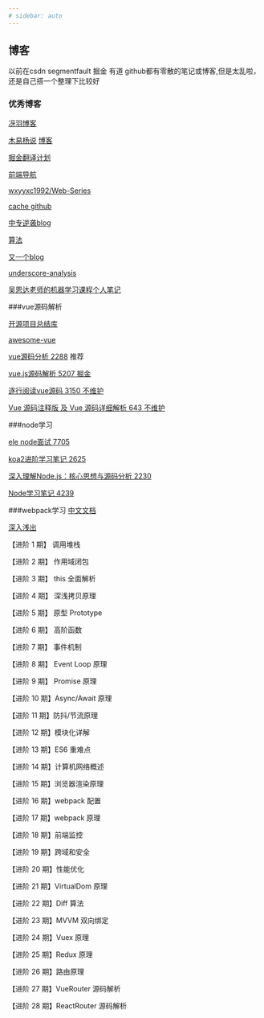 ```yaml
---
# sidebar: auto
---
```

## 博客

以前在csdn segmentfault 掘金 有道 github都有零散的笔记或博客,但是太乱啦，还是自己搭一个整理下比较好

### 优秀博客
[冴羽博客](https://github.com/mqyqingfeng/Blog)


[木易杨说](https://github.com/yygmind/blog) [博客](https://juejin.im/user/56dea4aa7664bf00559f002d/posts)

[掘金翻译计划](https://github.com/xitu/gold-miner)

[前端导航](https://github.com/webproblem/learning-article)

[wxyyxc1992/Web-Series](https://github.com/wxyyxc1992/Web-Series)

[cache github](https://github.com/easonyq/easonyq.github.io)

[中专逆袭blog](https://github.com/berwin/Blog)

[算法](https://juejin.im/user/5b2cc5fee51d4553156be12f)


[又一个blog](https://github.com/muwoo/blogs)

[underscore-analysis](https://github.com/hanzichi/underscore-analysis)

[吴恩达老师的机器学习课程个人笔记
](https://github.com/fengdu78/Coursera-ML-AndrewNg-Notes)


###vue源码解析

[开源项目总结库](https://github.com/opendigg/awesome-github-vue)

[awesome-vue](https://github.com/vuejs/awesome-vue)


[vue源码分析 2288](https://github.com/ustbhuangyi/vue-analysis) 推荐

[vue.js源码解析 5207 掘金](https://github.com/answershuto/learnVue)

[逐行阅读vue源码 3150 不维护](https://github.com/HcySunYang/vue-design)

[Vue 源码注释版 及 Vue 源码详细解析 643 不维护](https://github.com/Ma63d/vue-analysis)


###node学习

[ele node面试 7705 ](https://github.com/ElemeFE/node-interview)

[koa2进阶学习笔记 2625](https://github.com/chenshenhai/koa2-note)

[深入理解Node.js：核心思想与源码分析 2230](https://github.com/yjhjstz/deep-into-node)

[Node学习笔记 4239](https://github.com/chyingp/nodejs-learning-guide)

###webpack学习
[中文文档](https://webpack.docschina.org/guides/author-libraries)

[深入浅出](http://webpack.wuhaolin.cn/)



【进阶 1 期】 调用堆栈

【进阶 2 期】 作用域闭包

【进阶 3 期】 this 全面解析

【进阶 4 期】 深浅拷贝原理

【进阶 5 期】 原型 Prototype

【进阶 6 期】 高阶函数

【进阶 7 期】 事件机制

【进阶 8 期】 Event Loop 原理

【进阶 9 期】 Promise 原理

【进阶 10 期】Async/Await 原理

【进阶 11 期】防抖/节流原理

【进阶 12 期】模块化详解

【进阶 13 期】ES6 重难点

【进阶 14 期】计算机网络概述

【进阶 15 期】浏览器渲染原理

【进阶 16 期】webpack 配置

【进阶 17 期】webpack 原理

【进阶 18 期】前端监控

【进阶 19 期】跨域和安全

【进阶 20 期】性能优化

【进阶 21 期】VirtualDom 原理

【进阶 22 期】Diff 算法

【进阶 23 期】MVVM 双向绑定

【进阶 24 期】Vuex 原理

【进阶 25 期】Redux 原理

【进阶 26 期】路由原理

【进阶 27 期】VueRouter 源码解析

【进阶 28 期】ReactRouter 源码解析
